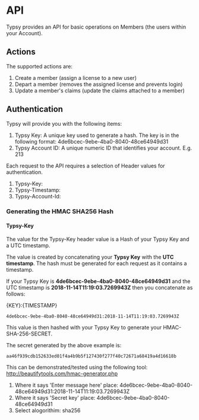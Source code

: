 # API
Typsy provides an API for basic operations on Members (the users within your Account).

## Actions
The supported actions are:
1. Create a member (assign a license to a new user)
2. Depart a member (removes the assigned license and prevents login)
3. Update a member's claims (update the claims attached to a member)

## Authentication
Typsy will provide you with the following items:
1. Typsy Key: A unique key used to generate a hash.  The key is in the following format: 4de6bcec-9ebe-4ba0-8040-48ce64949d31
2. Typsy Account ID: A unique numeric ID that identifies your account. E.g. 213

Each request to the API requires a selection of Header values for authentication.

1. Typsy-Key: <INSERT HMACSHA256 HASH OF TYPSY KEY AND TIMESTAMP>
2. Typsy-Timestamp: <INSERT UTC TIMESTAMP>
3. Typsy-Account-Id: <INSERT TYPSY ACCOUNT ID>

### Generating the HMAC SHA256 Hash
#### Typsy-Key
The value for the Typsy-Key header value is a Hash of your Typsy Key and a UTC timestamp.  

The value is created by concatenating your **Typsy Key** with the **UTC timestamp**. The hash must be generated for each request as it contains a timestamp.

If your Typsy Key is **4de6bcec-9ebe-4ba0-8040-48ce64949d31** and the UTC timestamp is **2018-11-14T11:19:03.7269943Z** then you concatenate as follows:

{KEY}:{TIMESTAMP}

	4de6bcec-9ebe-4ba0-8040-48ce64949d31:2018-11-14T11:19:03.7269943Z

This value is then hashed with your Typsy Key to generate your HMAC-SHA-256-SECRET.

The secret generated by the above example is: 
	
	aa46f939cdb152633ed01f4a4b9b5f127430f277f40c72671a68419a4d16618b

This can be demonstrated/tested using the following tool: http://beautifytools.com/hmac-generator.php
1. Where it says 'Enter message here' place: 4de6bcec-9ebe-4ba0-8040-48ce64949d31:2018-11-14T11:19:03.7269943Z
2. Where it says 'Secret key' place: 4de6bcec-9ebe-4ba0-8040-48ce64949d31
3. Select alogorithim: sha256